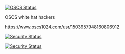 [![OSCS Status](https://www.oscs1024.com/platform/badge//liqi0128/frame-admin.git.svg?size=small)](https://www.murphysec.com/dr/nxyxxcXdzFVCKHgqOK)

OSCS white hat hackers

https://www.oscs1024.com/usr/1503957948160806912


[![Security Status](https://www.murphysec.com/platform3/v3/badge/1615697439533596672.svg?t=1)](https://www.murphysec.com/)

[![Security Status](https://new.murphysec.com/platform3/v3/badge/1607712164842573824.svg)](https://new.murphysec.com/accept?code=2f413a71fd8a0ef8e791557fe23e40c1&type=1&from=2)

